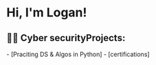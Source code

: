<h1>Hi, I'm Logan! 
<h2>👨‍💻 Cyber securityProjects:</h2>
- [Praciting DS & Algos in Python]
- [certifications]


